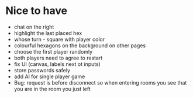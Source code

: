 # Nice to have

* chat on the right
* highlight the last placed hex
* whose turn - square with player color
* colourful hexagons on the background on other pages
* choose the first player randomly
* both players need to agree to restart
* fix UI (canvas, labels next ot inputs)
* store passwords safely
* add AI for single player game
* Bug: request is before disconnect so when entering rooms you see that you are in the room you just left
